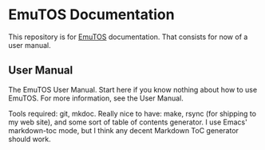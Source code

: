 # EmuTOS Documentation #

This repository is for [EmuTOS](https://emutos.sourceforge.io/) documentation. That consists for now of a user manual.

## User Manual ##

The EmuTOS User Manual. Start here if you know nothing about how to use EmuTOS. For more information, see the User Manual.

Tools required: git, mkdoc. Really nice to have: make, rsync (for shipping to my web site), and some sort of table of contents generator. I use Emacs' markdown-toc mode, but I think any decent Markdown ToC generator should work.
